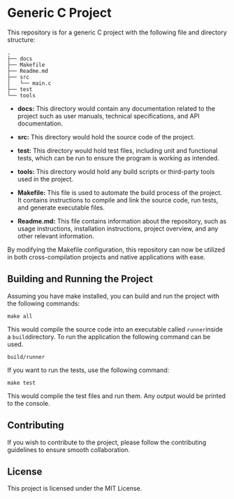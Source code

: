 # Generic C Project

This repository is for a generic C project with the following file and directory structure:

```
.
├── docs
├── Makefile
├── Readme.md
├── src
│   └── main.c
├── test
└── tools
```

* **docs:** This directory would contain any documentation related to the project such as user manuals, technical specifications, and API documentation.

* **src:** This directory would hold the source code of the project.

* **test:** This directory would hold test files, including unit and functional tests, which can be run to ensure the program is working as intended.

* **tools:** This directory would hold any build scripts or third-party tools used in the project.

* **Makefile:** This file is used to automate the build process of the project. It contains instructions to compile and link the source code, run tests, and generate executable files.

* **Readme.md:** This file contains information about the repository, such as usage instructions, installation instructions, project overview, and any other relevant information.

By modifying the Makefile configuration, this repository can now be utilized in both cross-compilation projects and native applications with ease.

## Building and Running the Project

Assuming you have make installed, you can build and run the project with the following commands:

```
make all
```

This would compile the source code into an executable called `runner`inside a `build`directory. To run the application the following command can be used.

```
build/runner
```


If you want to run the tests, use the following command:

```
make test
```

This would compile the test files and run them. Any output would be printed to the console.


## Contributing

If you wish to contribute to the project, please follow the contributing guidelines to ensure smooth collaboration.


## License

This project is licensed under the MIT License.
